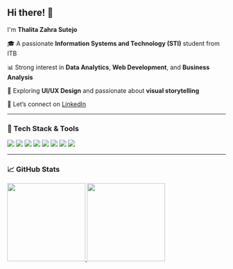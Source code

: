 ## Hi there! 👋

I'm **Thalita Zahra Sutejo**<br>

🎓 A passionate **Information Systems and Technology (STI)** student from ITB

📊 Strong interest in **Data Analytics**, **Web Development**, and **Business Analysis**

🎨 Exploring **UI/UX Design** and passionate about **visual storytelling**

💬 Let’s connect on [LinkedIn](https://www.linkedin.com/in/thalitazahras/)

---

### 🚀 Tech Stack & Tools

<p>
  <img src="https://img.shields.io/badge/Python-3776AB?style=for-the-badge&logo=python&logoColor=white"/>
  <img src="https://img.shields.io/badge/Java-ED8B00?style=for-the-badge&logo=java&logoColor=white"/>
  <img src="https://img.shields.io/badge/JavaScript-F7DF1E?style=for-the-badge&logo=javascript&logoColor=black"/>
  <img src="https://img.shields.io/badge/HTML5-E34F26?style=for-the-badge&logo=html5&logoColor=white"/>
  <img src="https://img.shields.io/badge/CSS3-1572B6?style=for-the-badge&logo=css3&logoColor=white"/>
  <img src="https://img.shields.io/badge/Tailwind-38B2AC?style=for-the-badge&logo=tailwind-css&logoColor=white"/>
  <img src="https://img.shields.io/badge/Figma-F24E1E?style=for-the-badge&logo=figma&logoColor=white"/>
  <img src="https://img.shields.io/badge/Power%20BI-F2C811?style=for-the-badge&logo=powerbi&logoColor=black"/>
</p>

---

### 📈 GitHub Stats

<p align="left">
<a href="https://github.com/thalitazhrr">
  <img height="180em" src="https://github-readme-stats-eight-theta.vercel.app/api?username=thalitazhrr&show_icons=true&theme=algolia&include_all_commits=true&count_private=true"/>
  <img height="180em" src="https://github-readme-stats-eight-theta.vercel.app/api/top-langs/?username=thalitazhrr&layout=compact&theme=algolia"/>
</a>
</p>
 
